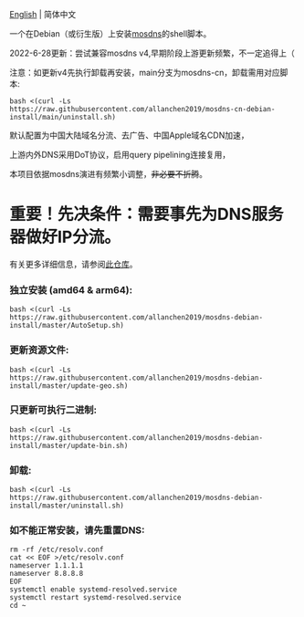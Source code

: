 [English](./README.md) | 简体中文

一个在Debian（或衍生版）上安装[mosdns](https://github.com/IrineSistiana/mosdns)的shell脚本。

2022-6-28更新：尝试兼容mosdns v4,早期阶段上游更新频繁，不一定追得上（

注意：如更新v4先执行卸载再安装，main分支为mosdns-cn，卸载需用对应脚本:

```
bash <(curl -Ls https://raw.githubusercontent.com/allanchen2019/mosdns-cn-debian-install/main/uninstall.sh)
```

默认配置为中国大陆域名分流、去广告、中国Apple域名CDN加速，

上游内外DNS采用DoT协议，启用query pipelining连接复用，

本项目依据mosdns演进有频繁小调整，~~非必要不折腾~~。


# 重要！先决条件：需要事先为DNS服务器做好IP分流。

有关更多详细信息，请参阅[此仓库](https://github.com/allanchen2019/ospf-over-wireguard)。

### 独立安装 (amd64 & arm64):
```
bash <(curl -Ls https://raw.githubusercontent.com/allanchen2019/mosdns-debian-install/master/AutoSetup.sh)
```


### 更新资源文件:
```
bash <(curl -Ls https://raw.githubusercontent.com/allanchen2019/mosdns-debian-install/master/update-geo.sh)
```

### 只更新可执行二进制:
```
bash <(curl -Ls https://raw.githubusercontent.com/allanchen2019/mosdns-debian-install/master/update-bin.sh)
```
### 卸载:
```
bash <(curl -Ls https://raw.githubusercontent.com/allanchen2019/mosdns-debian-install/master/uninstall.sh)
```

### 如不能正常安装，请先重置DNS:
```
rm -rf /etc/resolv.conf
cat << EOF >/etc/resolv.conf
nameserver 1.1.1.1
nameserver 8.8.8.8
EOF
systemctl enable systemd-resolved.service
systemctl restart systemd-resolved.service
cd ~
```